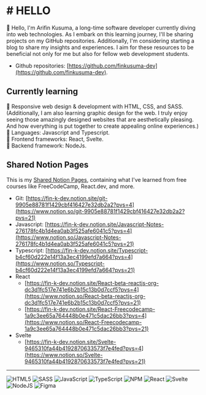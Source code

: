 # # HELLO

👋 Hello, I'm Arifin Kusuma, a long-time software developer currently diving into web technologies. As I embark on this learning journey, I'll be sharing projects on my GitHub repositories. Additionally, I'm considering starting a blog to share my insights and experiences. I aim for these resources to be beneficial not only for me but also for fellow web development students.

- Github repositories: [https://github.com/finkusuma-dev](https://github.com/finkusuma-dev).

## Currently learning

📙 Responsive web design & development with HTML, CSS, and SASS.  
 (Additionally, I am also learning graphic design for the web. I truly enjoy seeing those amazingly designed websites that are aesthetically pleasing. And how everything is put together to create appealing online experiences.)  
 📙 Languages: Javascript and Typescript.  
 📙 Frontend frameworks: React, Svelte.  
 📙 Backend framework: NodeJs.

## Shared Notion Pages

This is my [Shared Notion Pages](https://fin-k-dev.notion.site/Shared-Pages-2aa95644cf66488190e719e7aaa44af5?pvs=4), containing what I've learned from free courses like FreeCodeCamp, React.dev, and more.

- Git: [https://fin-k-dev.notion.site/git-9905e88781f1429cbf416427e32db2a2?pvs=4](https://www.notion.so/git-9905e88781f1429cbf416427e32db2a2?pvs=21)
- Javascript: [https://fin-k-dev.notion.site/Javascript-Notes-276178fc4b1d4ea0ab3f525afe6041c5?pvs=4](https://www.notion.so/Javascript-Notes-276178fc4b1d4ea0ab3f525afe6041c5?pvs=21)
- Typescript: [https://fin-k-dev.notion.site/Typescript-b4cf60d222e14f13a3ec4199efd7a664?pvs=4](https://www.notion.so/Typescript-b4cf60d222e14f13a3ec4199efd7a664?pvs=21)
- React
  - [https://fin-k-dev.notion.site/React-beta-reactjs-org-dc3d1fc517e741e6b2b15c13b0d7ccf5?pvs=4](https://www.notion.so/React-beta-reactjs-org-dc3d1fc517e741e6b2b15c13b0d7ccf5?pvs=21)
  - [https://fin-k-dev.notion.site/React-Freecodecamp-1a9c3ee65a764448b0e471c5dac26bb3?pvs=4](https://www.notion.so/React-Freecodecamp-1a9c3ee65a764448b0e471c5dac26bb3?pvs=21)
- Svelte
  - [https://fin-k-dev.notion.site/Svelte-9465310fa44b4192870633573f7e4fed?pvs=4](https://www.notion.so/Svelte-9465310fa44b4192870633573f7e4fed?pvs=21)

---

![HTML5](https://img.shields.io/badge/html5-%23E34F26.svg?style=for-the-badge&logo=html5&logoColor=white)
![SASS](https://img.shields.io/badge/SASS-hotpink.svg?style=for-the-badge&logo=SASS&logoColor=white)
![JavaScript](https://img.shields.io/badge/javascript-%23323330.svg?style=for-the-badge&logo=javascript&logoColor=%23F7DF1E)
![TypeScript](https://img.shields.io/badge/typescript-%23007ACC.svg?style=for-the-badge&logo=typescript&logoColor=white)
![NPM](https://img.shields.io/badge/NPM-%23CB3837.svg?style=for-the-badge&logo=npm&logoColor=white)
![React](https://img.shields.io/badge/react-%2320232a.svg?style=for-the-badge&logo=react&logoColor=%2361DAFB)
![Svelte](https://img.shields.io/badge/svelte-%23f1413d.svg?style=for-the-badge&logo=svelte&logoColor=white)
![NodeJS](https://img.shields.io/badge/node.js-6DA55F?style=for-the-badge&logo=node.js&logoColor=white)
![Figma](https://img.shields.io/badge/figma-%23F24E1E.svg?style=for-the-badge&logo=figma&logoColor=white)

<!---
finkusuma-dev/finkusuma-dev is a ✨ special ✨ repository because its `README.md` (this file) appears on your GitHub profile.
You can click the Preview link to take a look at your changes.
Markdown badges: https://ileriayo.github.io/markdown-badges/
--->
